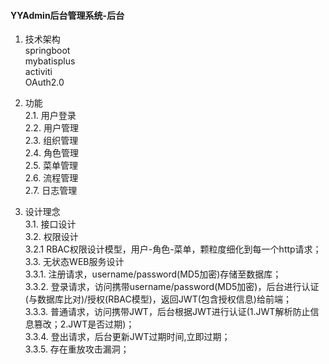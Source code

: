 #### YYAdmin后台管理系统-后台
1. 技术架构  
 springboot  
 mybatisplus  
 activiti  
 OAuth2.0  
 
2. 功能  
   2.1. 用户登录  
   2.2. 用户管理  
   2.3. 组织管理  
   2.4. 角色管理  
   2.5. 菜单管理  
   2.6. 流程管理  
   2.7. 日志管理  
3. 设计理念  
   3.1. 接口设计  
   3.2. 权限设计  
       3.2.1 RBAC权限设计模型，用户-角色-菜单，颗粒度细化到每一个http请求；    
   3.3. 无状态WEB服务设计  
       3.3.1. 注册请求，username/password(MD5加密)存储至数据库；  
       3.3.2. 登录请求，访问携带username/password(MD5加密)，后台进行认证(与数据库比对)/授权(RBAC模型)，返回JWT(包含授权信息)给前端；  
       3.3.3. 普通请求，访问携带JWT，后台根据JWT进行认证(1.JWT解析防止信息篡改；2.JWT是否过期)；  
       3.3.4. 登出请求，后台更新JWT过期时间,立即过期；  
       3.3.5. 存在重放攻击漏洞；  
   
     

